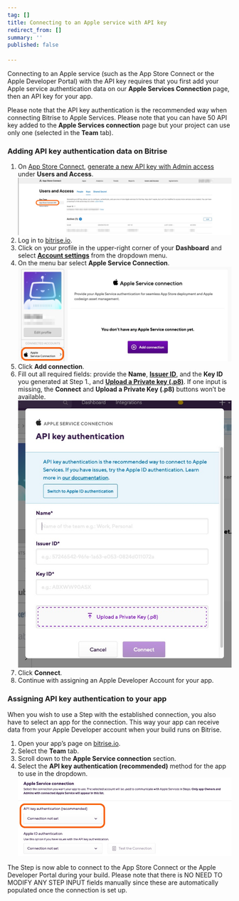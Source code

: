 ```yaml
---
tag: []
title: Connecting to an Apple service with API key
redirect_from: []
summary: ''
published: false

---
```

Connecting to an Apple service (such as the App Store Connect or the Apple Developer Portal) with the API key requires that you first add your Apple service authentication data on our **Apple Services Connection** page, then an API key for your app.

Please note that the API key authentication is the recommended way when connecting Bitrise to Apple Services. Please note that you can have 50 API key added to the **Apple Services connection** page but your project can use only one (selected in the **Team** tab).

### Adding API key authentication data on Bitrise

1. On [App Store Connect](https://appstoreconnect.apple.com/login), [generate a new API key with Admin access](https://developer.apple.com/documentation/appstoreconnectapi/creating_api_keys_for_app_store_connect_api) under **Users and Access**.![](/img/usersandaccess.jpg)
2. Log in to [bitrise.io](https://www.bitrise.io/).
3. Click on your profile in the upper-right corner of your **Dashboard** and select [**Account settings**](https://app.bitrise.io/me/profile#/overview) from the dropdown menu.
4. On the menu bar select **Apple Service Connection**.![](/img/appleserviceconnection.jpg)
5. Click **Add connection**.
6. Fill out all required fields: provide the **Name**, [**Issuer ID**](https://developer.apple.com/documentation/appstoreconnectapi/generating_tokens_for_api_requests), and the **Key ID** you generated at Step 1., and [**Upload a Private key (.p8)**](https://developer.apple.com/documentation/appstoreconnectapi/creating_api_keys_for_app_store_connect_api). If one input is missing, the **Connect** and **Upload a Private Key (.p8)** buttons won’t be available. ![](/img/apikeyauthentication.jpg)
7. Click **Connect**.
8. Continue with assigning an Apple Developer Account for your app.

### Assigning API key authentication to your app

When you wish to use a Step with the established connection, you also have to select an app for the connection. This way your app can receive data from your Apple Developer account when your build runs on Bitrise.

1. Open your app’s page on [bitrise.io](https://www.bitrise.io/).
2. Select the **Team** tab.
3. Scroll down to the **Apple Service connection** section.
4. Select the **API key authentication (recommended)** method for the app to use in the dropdown.  
   ![](/img/apikeyteam.jpg)

The Step is now able to connect to the App Store Connect or the Apple Developer Portal during your build. Please note that there is NO NEED TO MODIFY ANY STEP INPUT  fields manually since these are automatically populated once the connection is set up.

## 
